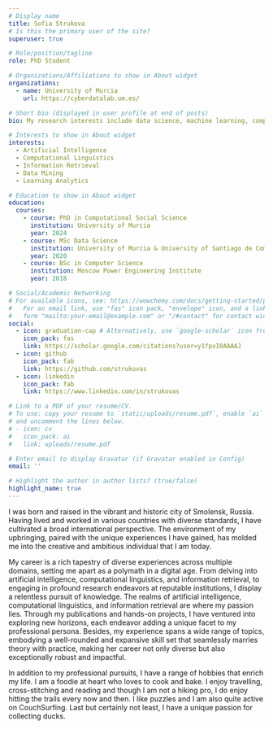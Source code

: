 ```yaml
---
# Display name
title: Sofia Strukova
# Is this the primary user of the site?
superuser: true

# Role/position/tagline
role: PhD Student

# Organizations/Affiliations to show in About widget
organizations:
  - name: University of Murcia
    url: https://cyberdatalab.um.es/

# Short bio (displayed in user profile at end of posts)
bio: My research interests include data science, machine learning, computational social science and learning analytics.

# Interests to show in About widget
interests:
  - Artificial Intelligence
  - Computational Linguistics
  - Information Retrieval
  - Data Mining
  - Learning Analytics

# Education to show in About widget
education:
  courses:
    - course: PhD in Computational Social Science
      institution: University of Murcia
      year: 2024
    - course: MSc Data Science
      institution: University of Murcia & University of Santiago de Compostela
      year: 2020
    - course: BSc in Computer Science
      institution: Moscow Power Engineering Institute
      year: 2018

# Social/Academic Networking
# For available icons, see: https://wowchemy.com/docs/getting-started/page-builder/#icons
#   For an email link, use "fas" icon pack, "envelope" icon, and a link in the
#   form "mailto:your-email@example.com" or "/#contact" for contact widget.
social:
  - icon: graduation-cap # Alternatively, use `google-scholar` icon from `ai` icon pack
    icon_pack: fas
    link: https://scholar.google.com/citations?user=y1fpxI0AAAAJ
  - icon: github
    icon_pack: fab
    link: https://github.com/strukovas
  - icon: linkedin
    icon_pack: fab
    link: https://www.linkedin.com/in/strukovas

# Link to a PDF of your resume/CV.
# To use: copy your resume to `static/uploads/resume.pdf`, enable `ai` icons in `params.toml`,
# and uncomment the lines below.
# - icon: cv
#   icon_pack: ai
#   link: uploads/resume.pdf

# Enter email to display Gravatar (if Gravatar enabled in Config)
email: ''

# Highlight the author in author lists? (true/false)
highlight_name: true
---
```


I was born and raised in the vibrant and historic city of Smolensk, Russia. Having lived and worked in various countries with diverse standards, I have cultivated a broad international perspective. The environment of my upbringing, paired with the unique experiences I have gained, has molded me into the creative and ambitious individual that I am today.

My career is a rich tapestry of diverse experiences across multiple domains, setting me apart as a polymath in a digital age. From delving into artificial intelligence, computational linguistics, and information retrieval, to engaging in profound research endeavors at reputable institutions, I display a relentless pursuit of knowledge. The realms of artificial intelligence, computational linguistics, and information retrieval are where my passion lies. Through my publications and hands-on projects, I have ventured into exploring new horizons, each endeavor adding a unique facet to my professional persona. Besides, my experience spans a wide range of topics, embodying a well-rounded and expansive skill set that seamlessly marries theory with practice, making her career not only diverse but also exceptionally robust and impactful.

In addition to my professional pursuits, I have a range of hobbies that enrich my life. I am a foodie at heart who loves to cook and bake. I enjoy travelling, cross-stitching and reading and though I am not a hiking pro, I do enjoy hitting the trails every now and then. I like puzzles and I am also quite active on CouchSurfing. Last but certainly not least, I have a unique passion for collecting ducks.